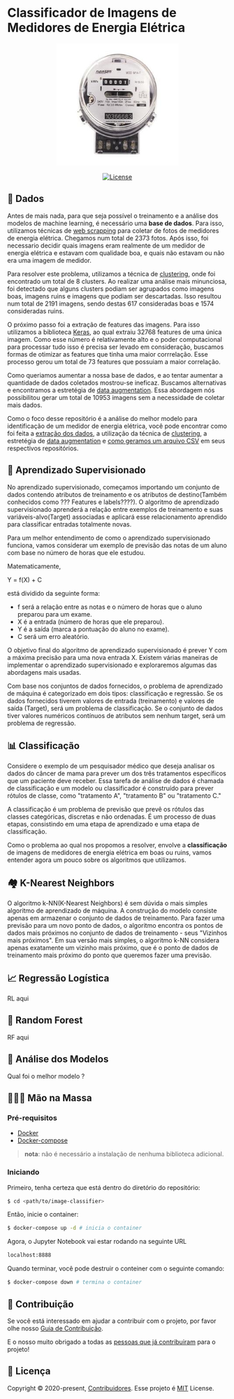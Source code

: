 # Classificador de Imagens de Medidores de Energia Elétrica

<p align="center">
  <a target="_blank" rel="noopener noreferrer">
    <img src="img/medidor.jpg" alt="logo">
  </a>
</p>
</p>
<p align="center">
  <a href="https://opensource.org/licenses/MIT">
    <img src="https://img.shields.io/badge/License-MIT-yellow.svg" alt="License">
  </a>
</p>

## 🎲 Dados

Antes de mais nada, para que seja possível o treinamento e a análise dos modelos de machine learning, é necessário uma **base de dados**. Para isso, utilizamos técnicas de [web scrapping](https://en.wikipedia.org/wiki/Web_scraping) para coletar de fotos de medidores de energia elétrica. Chegamos num total de 2373 fotos. Após isso, foi necessario decidir quais imagens eram realmente de um medidor de energia elétrica e estavam com qualidade boa, e quais não estavam ou não era uma imagem de medidor.

Para resolver este problema, utilizamos a técnica de [clustering](https://en.wikipedia.org/wiki/Cluster_analysis), onde foi  encontrado um total de 8 clusters. Ao realizar uma análise mais minunciosa, foi detectado que alguns clusters podiam ser agrupados como imagens boas, imagens ruins e imagens que podiam ser descartadas. Isso resultou num total de 2191 imagens, sendo destas 617 consideradas boas e 1574 consideradas ruins.

O próximo passo foi a extração de features das imagens. Para isso utilizamos a biblioteca [Keras](https://keras.io), ao qual extraiu 32768 features de uma única imagem. Como esse número é relativamente alto e o poder computacional para processar tudo isso é precisa ser levado em consideração, buscamos formas de otimizar as features que tinha uma maior corrrelação. Esse processo gerou um total de 73 features que possuiam a maior correlação.

Como queriamos aumentar a nossa base de dados, e ao tentar aumentar a quantidade de dados coletados mostrou-se ineficaz. Buscamos alternativas e encontramos a estretégia de [data augmentation](https://towardsdatascience.com/data-augmentation-for-deep-learning-4fe21d1a4eb9). Essa abordagem nós possibilitou gerar um total de 10953 imagens sem a necessidade de coletar mais dados.

Como o foco desse repositório é a análise do melhor modelo para identificação de um medidor de energia elétrica, você pode encontrar como foi feita a [extração dos dados](https://github.com/Neoenergia-3/data-mining), a utilização da técnica de [clustering](https://github.com/Neoenergia-3/image-clustering), a estretégia de [data augmentation](https://github.com/Neoenergia-3/image-data-augmentation) e [como geramos um arquivo CSV](https://github.com/Neoenergia-3/image-data-set) em seus respectivos repositórios.

## 👀 Aprendizado Supervisionado

No aprendizado supervisionado, começamos importando um conjunto de dados contendo atributos de treinamento e os atributos de destino(Também conhecidos como ??? Features e labels????). O algoritmo de aprendizado supervisionado aprenderá a relação entre exemplos de treinamento e suas variáveis-alvo(Target) associadas e aplicará esse relacionamento aprendido para classificar entradas totalmente novas.

Para um melhor entendimento de como o aprendizado supervisionado funciona, vamos considerar um exemplo de previsão das notas de um aluno com base no número de horas que ele estudou.

Matematicamente,

Y = f(X) + C

está dividido da seguinte forma:

* f será a relação entre as notas e o número de horas que o aluno preparou para um exame.
* X é a entrada (número de horas que ele preparou).
* Y é a saída (marca a pontuação do aluno no exame).
* C será um erro aleatório.

O objetivo final do algoritmo de aprendizado supervisionado é prever Y com a máxima precisão para uma nova entrada X. Existem várias maneiras de implementar o aprendizado supervisionado e exploraremos algumas das abordagens mais usadas.

Com base nos conjuntos de dados fornecidos, o problema de aprendizado de máquina é categorizado em dois tipos: classificação e regressão. Se os dados fornecidos tiverem valores de entrada (treinamento) e valores de saída (Target), será um problema de classificação. Se o conjunto de dados tiver valores numéricos contínuos de atributos sem nenhum target, será um problema de regressão.

## 📊 Classificação

Considere o exemplo de um pesquisador médico que deseja analisar os dados do câncer de mama para prever um dos três tratamentos específicos que um paciente deve receber. Essa tarefa de análise de dados é chamada de classificação e um modelo ou classificador é construído para prever rótulos de classe, como "tratamento A", "tratamento B" ou "tratamento C."

A classificação é um problema de previsão que prevê os rótulos das classes categóricas, discretas e não ordenadas. É um processo de duas etapas, consistindo em uma etapa de aprendizado e uma etapa de classificação.

Como o problema ao qual nos propomos a resolver, envolve a **classificação** de imagens de medidores de energia elétrica em boas ou ruins, vamos entender agora um pouco sobre os algoritmos que utilizamos.

## 🏘 K-Nearest Neighbors

O algoritmo k-NN(K-Nearest Neighbors) é sem dúvida o mais simples algoritmo de aprendizado de máquina. A construção do modelo consiste apenas em armazenar o conjunto de dados de treinamento. Para fazer uma previsão para um novo ponto de dados, o algoritmo encontra os pontos de dados mais próximos no conjunto de dados de treinamento - seus "Vizinhos mais próximos". Em sua versão mais simples, o algoritmo k-NN considera apenas exatamente um vizinho mais próximo, que é o ponto de dados de treinamento mais próximo do ponto que queremos fazer uma previsão.

## 📈 Regressão Logística

RL aqui

## 🌲 Random Forest

RF aqui

## 🔎 Análise dos Modelos

Qual foi o melhor modelo ?

## 👩🏿‍🍳 Mão na Massa

### Pré-requisitos

- [Docker](https://docs.docker.com/get-docker/)
- [Docker-compose](https://docs.docker.com/compose/install/)

> **nota**: não é necessário a instalação de nenhuma biblioteca adicional.

### Iniciando

Primeiro, tenha certeza que está dentro do diretório do repositório:

```bash
$ cd <path/to/image-classifier>
```

Então, inicie o container:

```bash
$ docker-compose up -d # inicia o container
```

Agora, o Jupyter Notebook vai estar rodando na seguinte URL

```bash
localhost:8888
```

Quando terminar, você pode destruir o conteiner com o seguinte comando:

```zsh
$ docker-compose down # termina o container
```

## 🤝 Contribuição

Se você está interessado em ajudar a contribuir com o projeto, por favor olhe nosso [Guia de Contribuição](https://github.com/Neoenergia-3/image-classifier/CONTRIBUTING.md).

E o nosso muito obrigado a todas as [pessoas que já contribuiram](https://github.com/Neoenergia-3/image-classifier/graphs/contributors) para o projeto!

## 📝 Licença

Copyright © 2020-present, [Contribuidores](https://github.com/Neoenergia-3/image-classifier/graphs/contributors). Esse projeto é [MIT](https://github.com/Neoenergia-3/image-classifier/blob/master/LICENSE) License.
